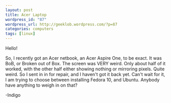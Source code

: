```yaml
--- 
layout: post
title: Acer Laptop
wordpress_id: "87"
wordpress_url: http://geeklob.wordpress.com/?p=87
categories: computers
tags: [linux]
---
```

Hello!

So, I recently got an Acer netbook, an Acer Aspire One, to be exact. It was BoB, or Broken out of Box. The screen was VERY weird. Only about half of it worked, with the other half either showing nothing or mirroring pixels. Quite weird. So I sent in in for repair, and I haven't got it back yet. Can't wait for it, I am trying to choose between installing Fedora 10, and Ubuntu. Anybody have anything to weigh in on that?

-Indigo
